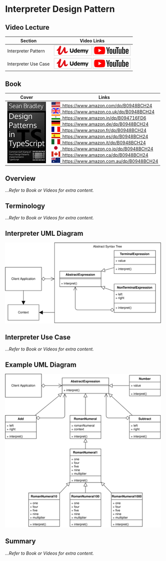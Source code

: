 # Interpreter Design Pattern

## Video Lecture

| Section           | Video Links                                                                                                                                                                                                          |
| ----------------- | -------------------------------------------------------------------------------------------------------------------------------------------------------------------------------------------------------------------- |
| Interpreter Pattern  | <a class="udemyVideoLink" href="https://www.udemy.com/course/design-patterns-typescript/learn/lecture/26971698/?referralCode=6384C079FB0A503DB9D9" target="_blank" title="Interpreter"><img src="../img/udemy_btn_sm.gif" alt="Interpreter"/></a>&nbsp;<a id="ytVideoLink" href="https://www.youtube.com/watch?v=I--y840bW7I&list=PLKWUX7aMnlELvv8bXquIgxXYyHH5SFlaP" target="_blank" title="Interpreter Pattern"><img src="../img/yt_btn_sm.gif" alt="Interpreter Pattern"/></a>   |
| Interpreter Use Case | <a class="udemyVideoLink" href="https://www.udemy.com/course/design-patterns-typescript/learn/lecture/26971708/?referralCode=6384C079FB0A503DB9D9" target="_blank" title="Interpreter Use Case"><img src="../img/udemy_btn_sm.gif" alt="Interpreter Use Case"/></a>&nbsp;<a id="ytVideoLink" href="https://www.youtube.com/watch?v=fsKaRa3pcmc&list=PLKWUX7aMnlELvv8bXquIgxXYyHH5SFlaP" target="_blank" title="Interpreter Use Case"><img src="../img/yt_btn_sm.gif" alt="Interpreter Use Case"/></a> |

## Book 

Cover | Links
-|-
![Design Patterns In TypeScript (ASIN : B0948BCH24)](../img/dp_typescript_125.jpg) | &nbsp;<a href="https://www.amazon.com/dp/B0948BCH24"><img src="../img/flag_us.gif">&nbsp; https://www.amazon.com/dp/B0948BCH24</a><br/>&nbsp;<a href="https://www.amazon.co.uk/dp/B0948BCH24"><img src="../img/flag_uk.gif">&nbsp; https://www.amazon.co.uk/dp/B0948BCH24</a><br/>&nbsp;<a href="https://www.amazon.in/dp/B094716FD6"><img src="../img/flag_in.gif">&nbsp; https://www.amazon.in/dp/B094716FD6</a><br/>&nbsp;<a href="https://www.amazon.de/dp/B0948BCH24"><img src="../img/flag_de.gif">&nbsp; https://www.amazon.de/dp/B0948BCH24</a><br/>&nbsp;<a href="https://www.amazon.fr/dp/B0948BCH24"><img src="../img/flag_fr.gif">&nbsp; https://www.amazon.fr/dp/B0948BCH24</a><br/>&nbsp;<a href="https://www.amazon.es/dp/B0948BCH24"><img src="../img/flag_es.gif">&nbsp; https://www.amazon.es/dp/B0948BCH24</a><br/>&nbsp;<a href="https://www.amazon.it/dp/B0948BCH24"><img src="../img/flag_it.gif">&nbsp; https://www.amazon.it/dp/B0948BCH24</a><br/>&nbsp;<a href="https://www.amazon.co.jp/dp/B0948BCH24"><img src="../img/flag_jp.gif">&nbsp; https://www.amazon.co.jp/dp/B0948BCH24</a><br/>&nbsp;<a href="https://www.amazon.ca/dp/B0948BCH24"><img src="../img/flag_ca.gif">&nbsp; https://www.amazon.ca/dp/B0948BCH24</a><br/>&nbsp;<a href="https://www.amazon.com.au/dp/B0948BCH24"><img src="../img/flag_au.gif">&nbsp; https://www.amazon.com.au/dp/B0948BCH24</a>

## Overview

_...Refer to Book or Videos for extra content._

## Terminology

_...Refer to Book or Videos for extra content._

## Interpreter UML Diagram

![Interpreter UML Diagram](../img/interpreter_concept.svg)

## Interpreter Use Case

_...Refer to Book or Videos for extra content._

## Example UML Diagram

![Interpreter Pattern Overview](../img/interpreter_example.svg)

## Summary

_...Refer to Book or Videos for extra content._
